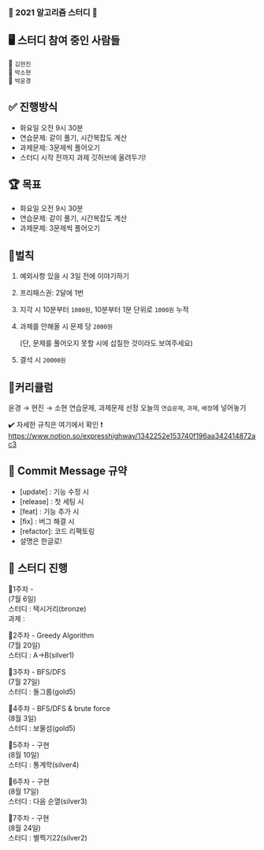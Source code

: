   
### :dizzy: 2021 알고리즘 스터디 :dizzy: 

## 🖥 스터디 참여 중인 사람들  
  :yellow_heart: `김현진`  
  :blue_heart: `박소현`  
  :purple_heart: `박윤경`



## ✅ 진행방식

- 화요일 오전 9시 30분
- 연습문제: 같이 풀기, 시간복잡도 계산
- 과제문제: 3문제씩 풀어오기
- 스터디 시작 전까지 과제 깃허브에 올려두기! 

## 🏆 목표

- 화요일 오전 9시 30분
- 연습문제: 같이 풀기, 시간복잡도 계산
- 과제문제: 3문제씩 풀어오기

## 🔨벌칙

1. 예외사항 있을 시 3일 전에 이야기하기
2. 프리패스권: 2달에 1번
3. 지각 시 10분부터 `1000원`, 10분부터 1분 단위로 `1000원` 누적
4. 과제를 안해올 시 문제 당 `2000원`

    (단, 문제를 풀어오지 못할 시에 삽질한 것이라도 보여주세요)

5. 결석 시 `20000원`

## 📌커리큘럼

윤경 → 현진 → 소현 연습문제, 과제문제 선정
오늘의 `연습문제`, `과제`, `배정`에 넣어놓기

:heavy_check_mark: 자세한 규칙은 여기에서 확인 ❗️
https://www.notion.so/expresshighway/1342252e153740f196aa342414872ac3


## 🐤 Commit Message 규약
- [update] : 기능 수정 시
- [release] : 첫 세팅 시
- [feat] : 기능 추가 시
- [fix] : 버그 해결 시
- [refactor]: 코드 리팩토링
- 설명은 한글로!

## 📅 스터디 진행
  :small_blue_diamond:1주차 -   
    (7월 6일)  
    스터디 : 택시거리(bronze)  
    과제 :   

  :small_blue_diamond:2주차 - Greedy Algorithm  
    (7월 20일)  
    스터디 : A->B(silver1)  

  :small_blue_diamond:3주차 - BFS/DFS  
    (7월 27일)  
    스터디 : 돌그룹(gold5)  

   :small_blue_diamond:4주차 - BFS/DFS & brute force  
    (8월 3일)  
    스터디 : 보물섬(gold5)  

  :small_blue_diamond:5주차 - 구현  
    (8월 10일)  
    스터디 : 통계학(silver4)  

  :small_blue_diamond:6주차 - 구현  
    (8월 17일)  
    스터디 : 다음 순열(silver3)  

  :small_blue_diamond:7주차 - 구현  
    (8월 24일)  
    스터디 : 별찍기22(silver2)  
